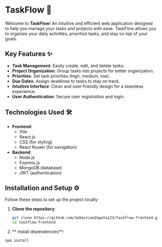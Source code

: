 # TaskFlow 🚀

Welcome to **TaskFlow**! An intuitive and efficient web application designed to help you manage your tasks and projects with ease. TaskFlow allows you to organize your daily activities, prioritize tasks, and stay on top of your goals.

## Key Features ✨

- **Task Management**: Easily create, edit, and delete tasks.
- **Project Organization**: Group tasks into projects for better organization.
- **Priorities**: Set task priorities (high, medium, low).
- **Due Dates**: Assign deadlines to tasks to stay on track.
- **Intuitive Interface**: Clean and user-friendly design for a seamless experience.
- **User Authentication**: Secure user registration and login.

## Technologies Used 🛠️

- **Frontend**:
  - Vite
  - React.js
  - CSS (for styling)
  - React Router (for navigation)
- **Backend**:
  - Node.js
  - Express.js
  - MongoDB (database)
  - JWT (authentication)

## Installation and Setup ⚙️

Follow these steps to set up the project locally:

1. **Clone the repository**:
   ```bash
   git clone https://github.com/SebastianZapata123/taskflow-frontend.git
   cd taskflow-frontend
2. ** install dependencies**:
  ```bash
  npm install 

